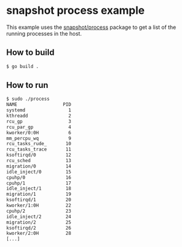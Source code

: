 # snapshot process example

This example uses the
[snapshot/process](https://github.com/kinvolk/inspektor-gadget/tree/main/pkg/gadgets/snapshot/process)
package to get a list of the running processes in the host.

## How to build

```bash
$ go build .
```

## How to run

```bash
$ sudo ./process
NAME                 PID
systemd                1
kthreadd               2
rcu_gp                 3
rcu_par_gp             4
kworker/0:0H           6
mm_percpu_wq           9
rcu_tasks_rude_       10
rcu_tasks_trace       11
ksoftirqd/0           12
rcu_sched             13
migration/0           14
idle_inject/0         15
cpuhp/0               16
cpuhp/1               17
idle_inject/1         18
migration/1           19
ksoftirqd/1           20
kworker/1:0H          22
cpuhp/2               23
idle_inject/2         24
migration/2           25
ksoftirqd/2           26
kworker/2:0H          28
[...]
```
